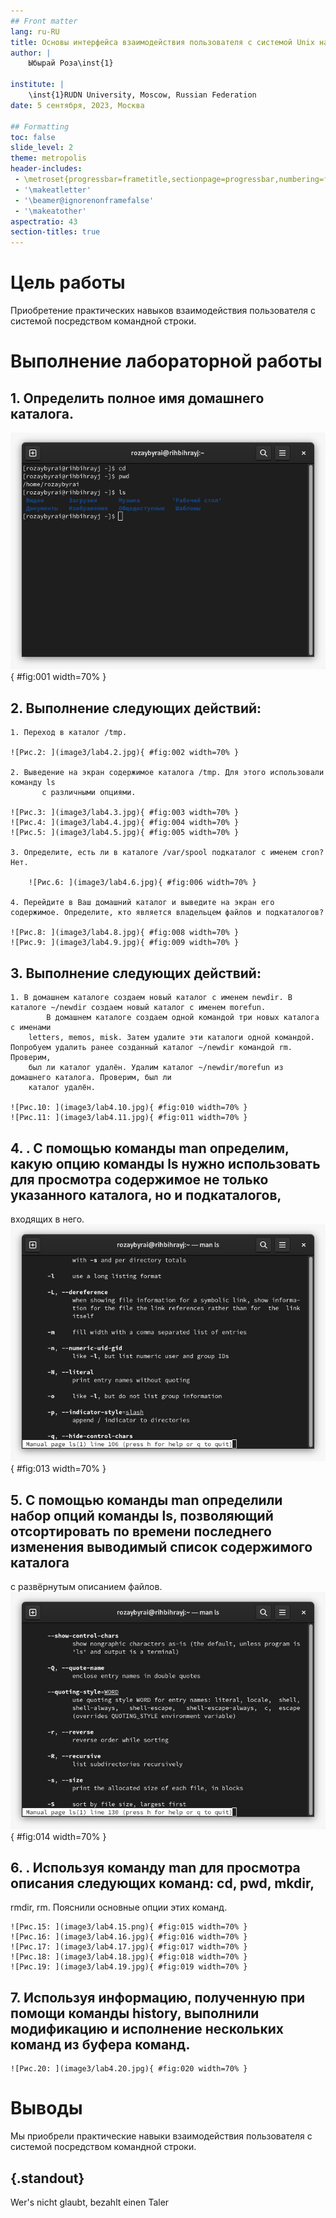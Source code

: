 ```yaml
---
## Front matter
lang: ru-RU
title: Основы интерфейса взаимодействия пользователя с системой Unix на уровне командной строки
author: |
	Ыбырай Роза\inst{1}
	
institute: |
	\inst{1}RUDN University, Moscow, Russian Federation
date: 5 сентября, 2023, Москва

## Formatting
toc: false
slide_level: 2
theme: metropolis
header-includes: 
 - \metroset{progressbar=frametitle,sectionpage=progressbar,numbering=fraction}
 - '\makeatletter'
 - '\beamer@ignorenonframefalse'
 - '\makeatother'
aspectratio: 43
section-titles: true
---
```


# Цель работы

Приобретение практических навыков взаимодействия пользователя с системой посредством командной строки.

# Выполнение лабораторной работы

## 1. Определить полное имя домашнего каталога.

![Рис.1: Команды cd,pwd,ls](image3/lab4.1.jpg){ #fig:001 width=70% }

## 2. Выполнение следующих действий:
	1. Переход в каталог /tmp.

	![Рис.2: ](image3/lab4.2.jpg){ #fig:002 width=70% }

	2. Выведение на экран содержимое каталога /tmp. Для этого использовали команду ls
           с различными опциями. 

	![Рис.3: ](image3/lab4.3.jpg){ #fig:003 width=70% }
	![Рис.4: ](image3/lab4.4.jpg){ #fig:004 width=70% }
	![Рис.5: ](image3/lab4.5.jpg){ #fig:005 width=70% }

	3. Определите, есть ли в каталоге /var/spool подкаталог с именем cron? Нет.
    
    	![Рис.6: ](image3/lab4.6.jpg){ #fig:006 width=70% }
    
	4. Перейдите в Ваш домашний каталог и выведите на экран его содержимое. Определите, кто является владельцем файлов и подкаталогов?
 
	![Рис.8: ](image3/lab4.8.jpg){ #fig:008 width=70% }
	![Рис.9: ](image3/lab4.9.jpg){ #fig:009 width=70% }

## 3. Выполнение следующих действий:
	1. В домашнем каталоге создаем новый каталог с именем newdir. В каталоге ~/newdir создаем новый каталог с именем morefun.
    		В домашнем каталоге создаем одной командой три новых каталога с именами
		letters, memos, misk. Затем удалите эти каталоги одной командой. Попробуем удалить ранее созданный каталог ~/newdir командой rm. Проверим,
		был ли каталог удалён. Удалим каталог ~/newdir/morefun из домашнего каталога. Проверим, был ли
		каталог удалён.

	![Рис.10: ](image3/lab4.10.jpg){ #fig:010 width=70% }
	![Рис.11: ](image3/lab4.11.jpg){ #fig:011 width=70% }

## 4. . С помощью команды man определим, какую опцию команды ls нужно использовать для просмотра содержимое не только указанного каталога, но и подкаталогов,
входящих в него.	
	![Рис.13: ](image3/lab4.13.jpg){ #fig:013 width=70% }

## 5. С помощью команды man определили набор опций команды ls, позволяющий отсортировать по времени последнего изменения выводимый список содержимого каталога
с развёрнутым описанием файлов.
	![Рис.14: ](image3/lab4.14.jpg){ #fig:014 width=70% }

## 6. . Используя команду man для просмотра описания следующих команд: cd, pwd, mkdir,
rmdir, rm. Пояснили основные опции этих команд.

	![Рис.15: ](image3/lab4.15.png){ #fig:015 width=70% }
	![Рис.16: ](image3/lab4.16.jpg){ #fig:016 width=70% }
	![Рис.17: ](image3/lab4.17.jpg){ #fig:017 width=70% }
	![Рис.18: ](image3/lab4.18.jpg){ #fig:018 width=70% }
	![Рис.19: ](image3/lab4.19.jpg){ #fig:019 width=70% }

## 7. Используя информацию, полученную при помощи команды history, выполнили модификацию и исполнение нескольких команд из буфера команд.
   
	![Рис.20: ](image3/lab4.20.jpg){ #fig:020 width=70% }

# Выводы

Мы приобрели практические навыки взаимодействия пользователя с системой посредством командной строки.


## {.standout}

Wer's nicht glaubt, bezahlt einen Taler
